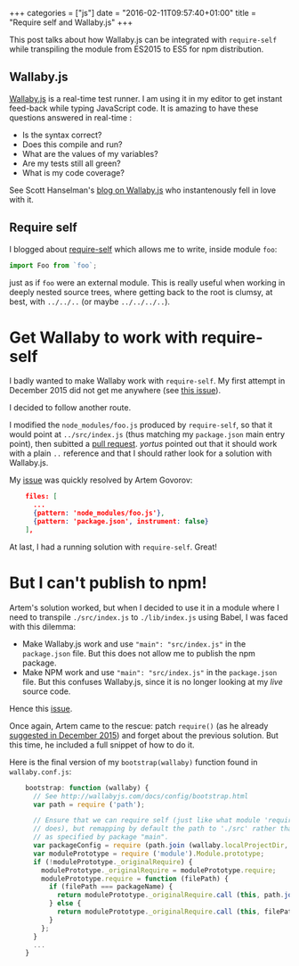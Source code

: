 +++
categories = ["js"]
date = "2016-02-11T09:57:40+01:00"
title = "Require self and Wallaby.js"
+++

This post talks about how Wallaby.js can be integrated with
`require-self` while transpiling the module from ES2015 to
ES5 for npm distribution.

## Wallaby.js

[Wallaby.js](http://wallabyjs.com/) is a real-time test runner.
I am using it in my editor to get instant feed-back while typing
JavaScript code. It is amazing to have these questions answered
in real-time :

* Is the syntax correct?
* Does this compile and run?
* What are the values of my variables?
* Are my tests still all green?
* What is my code coverage?

See Scott Hanselman's [blog on Wallaby.js](http://www.hanselman.com/blog/WallabyJSIsASlickAndPowerfulTestRunnerForJavaScriptInYourIDEOrEditor.aspx)
who instantenously fell in love with it.

## Require self

I blogged about [require-self](http://code.fitness/post/2015/11/npm-require-self.html)
which allows me to write, inside module `foo`:

```javascript
import Foo from `foo`;
```

just as if `foo` were an external module. This is really
useful when working in deeply nested source trees, where
getting back to the root is clumsy, at best, with `../../..`
(or maybe `../../../..`).

# Get Wallaby to work with require-self

I badly wanted to make Wallaby work with `require-self`. My
first attempt in December 2015 did not get me anywhere
(see [this issue](https://github.com/wallabyjs/public/issues/367)).

I decided to follow another route.

I modified the `node_modules/foo.js` produced by `require-self`,
so that it would point at `../src/index.js` (thus matching my
`package.json` main entry point), then subitted a
[pull request](https://github.com/yortus/require-self/pull/4).
_yortus_ pointed out that it should work with a plain `..`
reference and that I should rather look for a solution with
Wallaby.js.

My [issue](https://github.com/wallabyjs/public/issues/449) was
quickly resolved by Artem Govorov:

```json
    files: [
      ...
      {pattern: 'node_modules/foo.js'},
      {pattern: 'package.json', instrument: false}
    ],
```

At last, I had a running solution with `require-self`. Great!

# But I can't publish to npm!

Artem's solution worked, but when I decided to use it in a module
where I need to transpile `./src/index.js` to `./lib/index.js` using
Babel, I was faced with this dilemma:

* Make Wallaby.js work and use `"main": "src/index.js"` in
  the `package.json` file. But this does not allow me to
  publish the npm package.
* Make NPM work and use  `"main": "src/index.js"` in
  the `package.json` file. But this confuses Wallaby.js,
  since it is no longer looking at my _live_ source code.

Hence this [issue](https://github.com/wallabyjs/public/issues/453).

Once again, Artem came to the rescue: patch `require()` (as he
already [suggested in December 2015](https://github.com/wallabyjs/public/issues/449))
and forget about the previous solution. But this time, he included
a full snippet of how to do it.

Here is the final version of my `bootstrap(wallaby)` function
found in `wallaby.conf.js`:

```javascript
    bootstrap: function (wallaby) {
      // See http://wallabyjs.com/docs/config/bootstrap.html
      var path = require ('path');

      // Ensure that we can require self (just like what module 'require-self'
      // does), but remapping by default the path to './src' rather than './lib'
      // as specified by package "main".
      var packageConfig = require (path.join (wallaby.localProjectDir, 'package.json'));      var packageName = packageConfig.name;
      var modulePrototype = require ('module').Module.prototype;
      if (!modulePrototype._originalRequire) {
        modulePrototype._originalRequire = modulePrototype.require;
        modulePrototype.require = function (filePath) {
          if (filePath === packageName) {
            return modulePrototype._originalRequire.call (this, path.join (wallaby.projectCacheDir, 'src'));
          } else {
            return modulePrototype._originalRequire.call (this, filePath);
          }
        };
      }
      ...
    }
```
